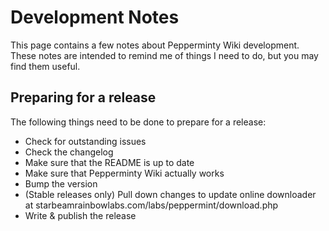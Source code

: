 # Development Notes
This page contains a few notes about Pepperminty Wiki development. These notes are intended to remind me of things I need to do, but you may find them useful.

## Preparing for a release
The following things need to be done to prepare for a release:

 - Check for outstanding issues
 - Check the changelog
 - Make sure that the README is up to date
 - Make sure that Pepperminty Wiki actually works
 - Bump the version
 - (Stable releases only) Pull down changes to update online downloader at starbeamrainbowlabs.com/labs/peppermint/download.php
 - Write & publish the release
